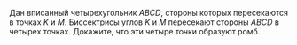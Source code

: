 Дан вписанный четырехугольник $ABCD$, стороны которых пересекаются в точках $K$ и $M$. Биссектрисы углов $K$ и $M$ пересекают стороны $ABCD$ в четырех точках. Докажите, что эти четыре точки образуют ромб.